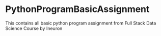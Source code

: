 # PythonProgramBasicAssignment
This contains all basic python program assignment from Full Stack Data Science Course by Ineuron
